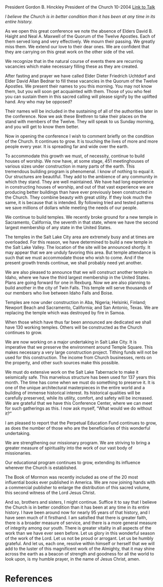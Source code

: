 President Gordon B. Hinckley
President of the Church
10-2004
[Link to Talk](https://www.churchofjesuschrist.org/study/general-conference/2004/10/condition-of-the-church?lang=eng)

_I believe the Church is in better condition than it has been at any time in its entire history._

As we open this great conference we note the absence of Elders David B. Haight and Neal A. Maxwell of the Quorum of the Twelve Apostles. Each of them served long and very effectively. We mourn their passing. We greatly miss them. We extend our love to their dear ones. We are confident that they are carrying on this great work on the other side of the veil.

We recognize that in the natural course of events there are recurring vacancies which make necessary filling these as they are created.

After fasting and prayer we have called Elder Dieter Friedrich Uchtdorf and Elder David Allan Bednar to fill these vacancies in the Quorum of the Twelve Apostles. We present their names to you this morning. You may not know them, but you will soon get acquainted with them. Those of you who feel you can sustain them in this sacred calling will please signify by the uplifted hand. Any who may be opposed?

Their names will be included in the sustaining of all of the authorities later in the conference. Now we ask these Brethren to take their places on the stand with members of the Twelve. They will speak to us Sunday morning, and you will get to know them better.

Now in opening the conference I wish to comment briefly on the condition of the Church. It continues to grow. It is touching the lives of more and more people every year. It is spreading far and wide over the earth.

To accommodate this growth we must, of necessity, continue to build houses of worship. We now have, at some stage, 451 meetinghouses of various sizes under construction in many parts of the earth. This tremendous building program is phenomenal. I know of nothing to equal it. Our structures are beautiful. They add to the ambience of any community in which they stand. They are well maintained. We have had long experience in constructing houses of worship, and out of that vast experience we are producing better buildings than have ever previously been constructed in the Church. They combine beauty with great utility. If they look much the same, it is because that is intended. By following tried and tested patterns we save millions of dollars while meeting the needs of our people.

We continue to build temples. We recently broke ground for a new temple in Sacramento, California, the seventh in that state, where we have the second largest membership of any state in the United States.

The temples in the Salt Lake City area are extremely busy and at times are overloaded. For this reason, we have determined to build a new temple in the Salt Lake Valley. The location of the site will be announced shortly. It may appear that we are unduly favoring this area. But temple attendance is such that we must accommodate those who wish to come. And if the present growth trends continue, we shall probably need yet another.

We are also pleased to announce that we will construct another temple in Idaho, where we have the third largest membership in the United States. Plans are going forward for one in Rexburg. Now we are also planning to build another in the city of Twin Falls. This temple will serve thousands of our members who live between Idaho Falls and Boise.

Temples are now under construction in Aba, Nigeria; Helsinki, Finland; Newport Beach and Sacramento, California; and San Antonio, Texas. We are replacing the temple which was destroyed by fire in Samoa.

When those which have thus far been announced are dedicated we shall have 130 working temples. Others will be constructed as the Church continues to grow.

We are now working on a major undertaking in Salt Lake City. It is imperative that we preserve the environment around Temple Square. This makes necessary a very large construction project. Tithing funds will not be used for this construction. The income from Church businesses, rents on the property, and other such sources make this possible.

We must do extensive work on the Salt Lake Tabernacle to make it seismically safe. This marvelous structure has been used for 137 years this month. The time has come when we must do something to preserve it. It is one of the unique architectural masterpieces in the entire world and a building of immense historical interest. Its historical qualities will be carefully preserved, while its utility, comfort, and safety will be increased. We are grateful that we have this Conference Center, where we can meet for such gatherings as this. I now ask myself, “What would we do without it?”

I am pleased to report that the Perpetual Education Fund continues to grow, as does the number of those who are the beneficiaries of this wonderful undertaking.

We are strengthening our missionary program. We are striving to bring a greater measure of spirituality into the work of our vast body of missionaries.

Our educational program continues to grow, extending its influence wherever the Church is established.

The Book of Mormon was recently included as one of the 20 most influential books ever published in America. We are now joining hands with a commercial publisher to enlarge the distribution of this sacred volume, this second witness of the Lord Jesus Christ.

And so, brothers and sisters, I might continue. Suffice it to say that I believe the Church is in better condition than it has been at any time in its entire history. I have been around now for nearly 95 years of that history, and I have seen much of it firsthand. I am satisfied that there is greater faith, there is a broader measure of service, and there is a more general measure of integrity among our youth. There is greater vitality in all aspects of the work than we have ever seen before. Let us glory in this wonderful season of the work of the Lord. Let us not be proud or arrogant. Let us be humbly grateful. And let us, each one, resolve within himself or herself that we will add to the luster of this magnificent work of the Almighty, that it may shine across the earth as a beacon of strength and goodness for all the world to look upon, is my humble prayer, in the name of Jesus Christ, amen.

# References
